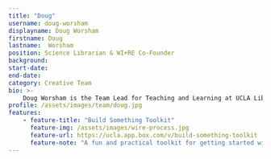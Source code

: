 ```yaml
---
title: "Doug"
username: doug-worsham
displayname: Doug Worsham
firstname: Doug
lastname:  Worsham
position: Science Librarian & WI+RE Co-Founder
background: 
start-date:
end-date:
category: Creative Team
bio: >- 
    Doug Worsham is the Team Lead for Teaching and Learning at UCLA Library, the subject liaison for Psychology and Food Studies, and a founder and community organizer for WI+RE. With a background in instructional design and student-centered pedagogy, Doug is passionately interested in how learners work together to build knowledge. 
profile: /assets/images/team/doug.jpg
features:
    - feature-title: "Build Something Toolkit"
      feature-img: /assets/images/wire-process.jpg
      feature-url: https://ucla.app.box.com/v/build-something-toolkit
      feature-note: "A fun and practical toolkit for getting started with learning design and rapid-prototyping."
---
```

